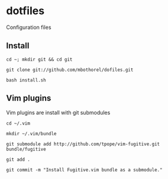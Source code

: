 # dotfiles
Configuration files

## Install
`cd ~; mkdir git && cd git`

`git clone git://github.com/mbothorel/dofiles.git`

`bash install.sh`

## Vim plugins
Vim plugins are install with git submodules 

`cd ~/.vim`

`mkdir ~/.vim/bundle`

`git submodule add http://github.com/tpope/vim-fugitive.git bundle/fugitive`

`git add .`

`git commit -m "Install Fugitive.vim bundle as a submodule."`
